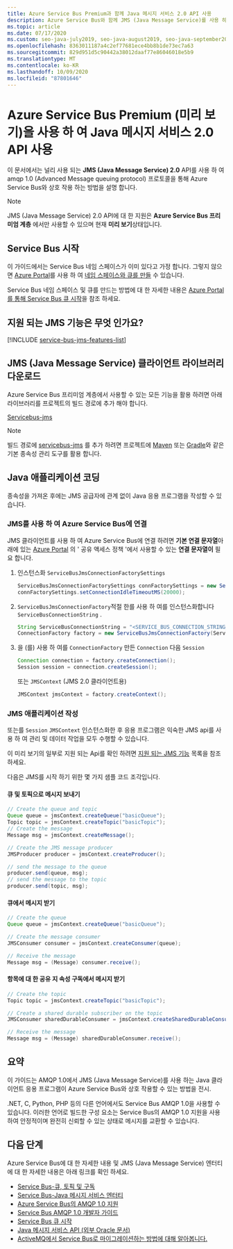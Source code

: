 ```yaml
---
title: Azure Service Bus Premium과 함께 Java 메시지 서비스 2.0 API 사용
description: Azure Service Bus와 함께 JMS (Java Message Service)를 사용 하는 방법
ms.topic: article
ms.date: 07/17/2020
ms.custom: seo-java-july2019, seo-java-august2019, seo-java-september2019
ms.openlocfilehash: 8363011187a4c2ef77681ece4bb8b1de73ec7a63
ms.sourcegitcommit: 829d951d5c90442a38012daaf77e86046018e5b9
ms.translationtype: MT
ms.contentlocale: ko-KR
ms.lasthandoff: 10/09/2020
ms.locfileid: "87801646"
---
```

# <a name="use-java-message-service-20-api-with-azure-service-bus-premium-preview"></a>Azure Service Bus Premium (미리 보기)을 사용 하 여 Java 메시지 서비스 2.0 API 사용

이 문서에서는 널리 사용 되는 **JMS (Java Message Service) 2.0** API를 사용 하 여 amqp 1.0 (Advanced Message queuing protocol) 프로토콜을 통해 Azure Service Bus와 상호 작용 하는 방법을 설명 합니다.

> [!NOTE]
> JMS (Java Message Service) 2.0 API에 대 한 지원은 **Azure Service Bus 프리미엄 계층** 에서만 사용할 수 있으며 현재 **미리 보기**상태입니다.
>

## <a name="get-started-with-service-bus"></a>Service Bus 시작

이 가이드에서는 Service Bus 네임 스페이스가 이미 있다고 가정 합니다. 그렇지 않으면 [Azure Portal](https://portal.azure.com)를 사용 하 여 [네임 스페이스와 큐를 만들](service-bus-create-namespace-portal.md) 수 있습니다. 

Service Bus 네임 스페이스 및 큐를 만드는 방법에 대 한 자세한 내용은 [Azure Portal를 통해 Service Bus 큐 시작](service-bus-quickstart-portal.md)을 참조 하세요.

## <a name="what-jms-features-are-supported"></a>지원 되는 JMS 기능은 무엇 인가요?

[!INCLUDE [service-bus-jms-features-list](../../includes/service-bus-jms-feature-list.md)]

## <a name="downloading-the-java-message-service-jms-client-library"></a>JMS (Java Message Service) 클라이언트 라이브러리 다운로드

Azure Service Bus 프리미엄 계층에서 사용할 수 있는 모든 기능을 활용 하려면 아래 라이브러리를 프로젝트의 빌드 경로에 추가 해야 합니다.

[Servicebus-jms](https://search.maven.org/artifact/com.microsoft.azure/azure-servicebus-jms)

> [!NOTE]
> 빌드 경로에 [servicebus-jms](https://search.maven.org/artifact/com.microsoft.azure/azure-servicebus-jms) 를 추가 하려면 프로젝트에 [Maven](https://maven.apache.org/) 또는 [Gradle](https://gradle.org/)와 같은 기본 종속성 관리 도구를 활용 합니다.
>

## <a name="coding-java-applications"></a>Java 애플리케이션 코딩

종속성을 가져온 후에는 JMS 공급자에 관계 없이 Java 응용 프로그램을 작성할 수 있습니다.

### <a name="connecting-to-azure-service-bus-using-jms"></a>JMS를 사용 하 여 Azure Service Bus에 연결

JMS 클라이언트를 사용 하 여 Azure Service Bus에 연결 하려면 **기본 연결 문자열**아래에 있는 [Azure Portal](https://portal.azure.com) 의 ' 공유 액세스 정책 '에서 사용할 수 있는 **연결 문자열이** 필요 합니다.

1. 인스턴스화 `ServiceBusJmsConnectionFactorySettings`

    ```java
    ServiceBusJmsConnectionFactorySettings connFactorySettings = new ServiceBusJmsConnectionFactorySettings();
    connFactorySettings.setConnectionIdleTimeoutMS(20000);
    ```
2. `ServiceBusJmsConnectionFactory`적절 한를 사용 하 여를 인스턴스화합니다 `ServiceBusConnectionString` .

    ```java
    String ServiceBusConnectionString = "<SERVICE_BUS_CONNECTION_STRING_WITH_MANAGE_PERMISSIONS>";
    ConnectionFactory factory = new ServiceBusJmsConnectionFactory(ServiceBusConnectionString, connFactorySettings);
    ```

3. 을 (를) 사용 하 여를 `ConnectionFactory` 만든 `Connection` 다음 `Session` 

    ```java
    Connection connection = factory.createConnection();
    Session session = connection.createSession();
    ```
    또는 `JMSContext` (JMS 2.0 클라이언트용)

    ```java
    JMSContext jmsContext = factory.createContext();
    ```

### <a name="write-the-jms-application"></a>JMS 애플리케이션 작성

또는를 `Session` `JMSContext` 인스턴스화한 후 응용 프로그램은 익숙한 JMS api를 사용 하 여 관리 및 데이터 작업을 모두 수행할 수 있습니다.

이 미리 보기의 일부로 지원 되는 Api를 확인 하려면 [지원 되는 JMS 기능](how-to-use-java-message-service-20.md#what-jms-features-are-supported) 목록을 참조 하세요.

다음은 JMS를 시작 하기 위한 몇 가지 샘플 코드 조각입니다.

#### <a name="sending-messages-to-a-queue-and-topic"></a>큐 및 토픽으로 메시지 보내기

```java
// Create the queue and topic
Queue queue = jmsContext.createQueue("basicQueue");
Topic topic = jmsContext.createTopic("basicTopic");
// Create the message
Message msg = jmsContext.createMessage();

// Create the JMS message producer
JMSProducer producer = jmsContext.createProducer();

// send the message to the queue
producer.send(queue, msg);
// send the message to the topic
producer.send(topic, msg);
```

#### <a name="receiving-messages-from-a-queue"></a>큐에서 메시지 받기

```java
// Create the queue
Queue queue = jmsContext.createQueue("basicQueue");

// Create the message consumer
JMSConsumer consumer = jmsContext.createConsumer(queue);

// Receive the message
Message msg = (Message) consumer.receive();
```

#### <a name="receiving-messages-from-a-shared-durable-subscription-on-a-topic"></a>항목에 대 한 공유 지 속성 구독에서 메시지 받기

```java
// Create the topic
Topic topic = jmsContext.createTopic("basicTopic");

// Create a shared durable subscriber on the topic
JMSConsumer sharedDurableConsumer = jmsContext.createSharedDurableConsumer(topic, "sharedDurableConsumer");

// Receive the message
Message msg = (Message) sharedDurableConsumer.receive();
```

## <a name="summary"></a>요약

이 가이드는 AMQP 1.0에서 JMS (Java Message Service)를 사용 하는 Java 클라이언트 응용 프로그램이 Azure Service Bus와 상호 작용할 수 있는 방법을 전시.

.NET, C, Python, PHP 등의 다른 언어에서도 Service Bus AMQP 1.0을 사용할 수 있습니다. 이러한 언어로 빌드한 구성 요소는 Service Bus의 AMQP 1.0 지원을 사용하여 안정적이며 완전히 신뢰할 수 있는 상태로 메시지를 교환할 수 있습니다.

## <a name="next-steps"></a>다음 단계

Azure Service Bus에 대 한 자세한 내용 및 JMS (Java Message Service) 엔터티에 대 한 자세한 내용은 아래 링크를 확인 하세요. 
* [Service Bus-큐, 토픽 및 구독](service-bus-queues-topics-subscriptions.md)
* [Service Bus-Java 메시지 서비스 엔터티](service-bus-queues-topics-subscriptions.md#java-message-service-jms-20-entities-preview)
* [Azure Service Bus의 AMQP 1.0 지원](service-bus-amqp-overview.md)
* [Service Bus AMQP 1.0 개발자 가이드](service-bus-amqp-dotnet.md)
* [Service Bus 큐 시작](service-bus-dotnet-get-started-with-queues.md)
* [Java 메시지 서비스 API (외부 Oracle 문서)](https://docs.oracle.com/javaee/7/api/javax/jms/package-summary.html)
* [ActiveMQ에서 Service Bus로 마이그레이션하는 방법에 대해 알아봅니다.](migrate-jms-activemq-to-servicebus.md)
